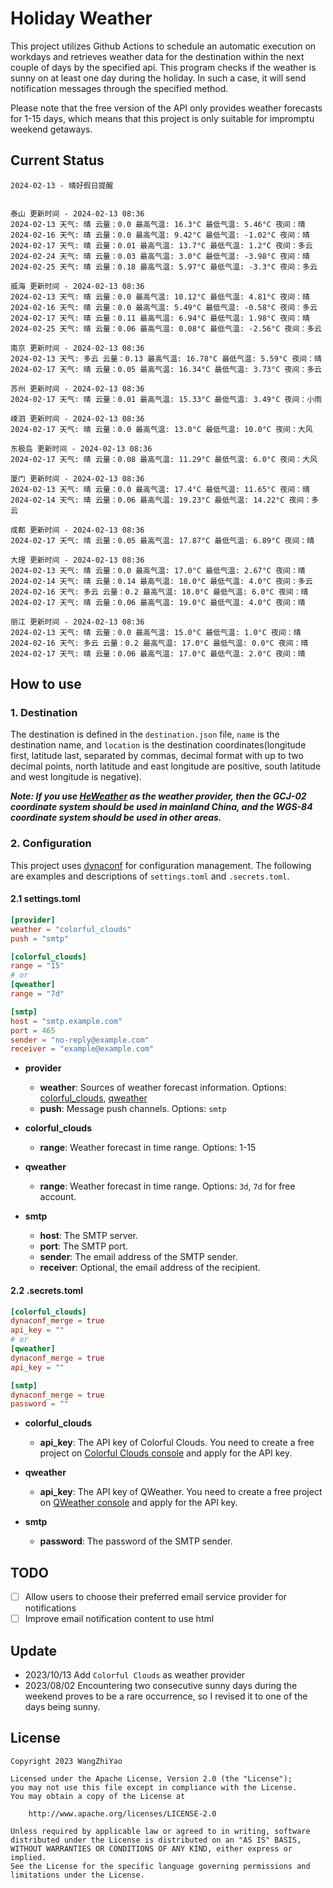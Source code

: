 # Holiday Weather

This project utilizes Github Actions to schedule an automatic execution on workdays and retrieves weather data for the destination within the next couple of days by the  specified api.
This program checks if the weather is sunny on at least one day during the holiday. In such a case, it will send notification messages through the specified method.

Please note that the free version of the API only provides weather forecasts for 1-15 days, which means that this project is only suitable for impromptu weekend getaways.

## Current Status

```
2024-02-13 - 晴好假日提醒


泰山 更新时间 - 2024-02-13 08:36
2024-02-13 天气: 晴 云量：0.0 最高气温: 16.3°C 最低气温: 5.46°C 夜间：晴
2024-02-16 天气: 晴 云量：0.0 最高气温: 9.42°C 最低气温: -1.02°C 夜间：晴
2024-02-17 天气: 晴 云量：0.01 最高气温: 13.7°C 最低气温: 1.2°C 夜间：多云
2024-02-24 天气: 晴 云量：0.03 最高气温: 3.0°C 最低气温: -3.98°C 夜间：晴
2024-02-25 天气: 晴 云量：0.18 最高气温: 5.97°C 最低气温: -3.3°C 夜间：多云

威海 更新时间 - 2024-02-13 08:36
2024-02-13 天气: 晴 云量：0.0 最高气温: 10.12°C 最低气温: 4.81°C 夜间：晴
2024-02-16 天气: 晴 云量：0.0 最高气温: 5.49°C 最低气温: -0.58°C 夜间：多云
2024-02-17 天气: 晴 云量：0.11 最高气温: 6.94°C 最低气温: 1.98°C 夜间：晴
2024-02-25 天气: 晴 云量：0.06 最高气温: 0.08°C 最低气温: -2.56°C 夜间：多云

南京 更新时间 - 2024-02-13 08:36
2024-02-13 天气: 多云 云量：0.13 最高气温: 16.78°C 最低气温: 5.59°C 夜间：晴
2024-02-17 天气: 晴 云量：0.05 最高气温: 16.34°C 最低气温: 3.73°C 夜间：多云

苏州 更新时间 - 2024-02-13 08:36
2024-02-17 天气: 晴 云量：0.01 最高气温: 15.33°C 最低气温: 3.49°C 夜间：小雨

嵊泗 更新时间 - 2024-02-13 08:36
2024-02-17 天气: 晴 云量：0.0 最高气温: 13.0°C 最低气温: 10.0°C 夜间：大风

东极岛 更新时间 - 2024-02-13 08:36
2024-02-17 天气: 晴 云量：0.08 最高气温: 11.29°C 最低气温: 6.0°C 夜间：大风

厦门 更新时间 - 2024-02-13 08:36
2024-02-13 天气: 晴 云量：0.0 最高气温: 17.4°C 最低气温: 11.65°C 夜间：晴
2024-02-14 天气: 晴 云量：0.06 最高气温: 19.23°C 最低气温: 14.22°C 夜间：多云

成都 更新时间 - 2024-02-13 08:36
2024-02-17 天气: 晴 云量：0.05 最高气温: 17.87°C 最低气温: 6.89°C 夜间：晴

大理 更新时间 - 2024-02-13 08:36
2024-02-13 天气: 晴 云量：0.0 最高气温: 17.0°C 最低气温: 2.67°C 夜间：晴
2024-02-14 天气: 晴 云量：0.14 最高气温: 18.0°C 最低气温: 4.0°C 夜间：多云
2024-02-16 天气: 多云 云量：0.2 最高气温: 18.0°C 最低气温: 6.0°C 夜间：晴
2024-02-17 天气: 晴 云量：0.06 最高气温: 19.0°C 最低气温: 4.0°C 夜间：晴

丽江 更新时间 - 2024-02-13 08:36
2024-02-13 天气: 晴 云量：0.0 最高气温: 15.0°C 最低气温: 1.0°C 夜间：晴
2024-02-16 天气: 多云 云量：0.2 最高气温: 17.0°C 最低气温: 0.0°C 夜间：晴
2024-02-17 天气: 晴 云量：0.06 最高气温: 17.0°C 最低气温: 2.0°C 夜间：晴

```

## How to use

### 1. Destination

The destination is defined in the `destination.json` file, `name` is the destination name, and `location` is the destination coordinates(longitude first, latitude last, separated by commas, decimal format with up to two decimal points, north latitude and east longitude are positive, south latitude and west longitude is negative).

***Note: If you use [HeWeather](https://dev.qweather.com/docs/) as the weather provider, then the GCJ-02 coordinate system should be used in mainland China, and the WGS-84 coordinate system should be used in other areas.***

### 2. Configuration

This project uses [dynaconf](https://github.com/dynaconf/dynaconf) for configuration management. The following are examples and descriptions of `settings.toml`  and `.secrets.toml`.

#### 2.1 settings.toml

```toml
[provider]
weather = "colorful_clouds"
push = "smtp"

[colorful_clouds]
range = "15"
# or
[qweather]
range = "7d"

[smtp]
host = "smtp.example.com"
port = 465
sender = "no-reply@example.com"
receiver = "example@example.com"
```
- **provider**
  - **weather**: Sources of weather forecast information. Options: [colorful_clouds](https://docs.caiyunapp.com/docs/daily), [qweather](https://dev.qweather.com/docs/api/weather/weather-daily-forecast/)
  - **push**: Message push channels. Options: `smtp`

- **colorful_clouds**
  - **range**:  Weather forecast in time range. Options: 1-15

- **qweather**
  - **range**: Weather forecast in time range. Options: `3d`, `7d` for free account.

- **smtp**
  - **host**: The SMTP server.
  - **port**: The SMTP port.
  - **sender**: The email address of the SMTP sender.
  - **receiver**: Optional, the email address of the recipient.

#### 2.2 .secrets.toml

```toml
[colorful_clouds]
dynaconf_merge = true
api_key = ""
# or
[qweather]
dynaconf_merge = true
api_key = ""

[smtp]
dynaconf_merge = true
password = ""
```

- **colorful_clouds**
  - **api_key**:  The API key of Colorful Clouds. You need to create a free project on [Colorful Clouds console](https://platform.caiyunapp.com/dashboard/index) and apply for the API key.

- **qweather**
  - **api_key**: The API key of QWeather. You need to create a free project on [QWeather console](https://console.qweather.com/#/console) and apply for the API key.

- **smtp**
  - **password**: The password of the SMTP sender.


## TODO

- [ ] Allow users to choose their preferred email service provider for notifications
- [ ] Improve email notification content to use html

## Update
- 2023/10/13 Add `Colorful Clouds` as weather provider 
- 2023/08/02 Encountering two consecutive sunny days during the weekend proves to be a rare occurrence, so I revised it to one of the days being sunny.

## License

    Copyright 2023 WangZhiYao
    
    Licensed under the Apache License, Version 2.0 (the "License");
    you may not use this file except in compliance with the License.
    You may obtain a copy of the License at
    
        http://www.apache.org/licenses/LICENSE-2.0
    
    Unless required by applicable law or agreed to in writing, software
    distributed under the License is distributed on an "AS IS" BASIS,
    WITHOUT WARRANTIES OR CONDITIONS OF ANY KIND, either express or implied.
    See the License for the specific language governing permissions and
    limitations under the License.
